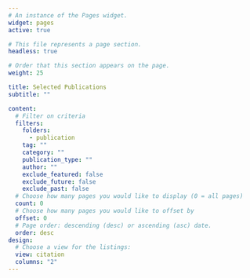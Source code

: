 ```yaml
---
# An instance of the Pages widget.
widget: pages
active: true

# This file represents a page section.
headless: true

# Order that this section appears on the page.
weight: 25

title: Selected Publications
subtitle: ""

content:
  # Filter on criteria
  filters:
    folders:
      - publication
    tag: ""
    category: ""
    publication_type: ""
    author: ""
    exclude_featured: false
    exclude_future: false
    exclude_past: false
  # Choose how many pages you would like to display (0 = all pages)
  count: 0
  # Choose how many pages you would like to offset by
  offset: 0
  # Page order: descending (desc) or ascending (asc) date.
  order: desc
design:
  # Choose a view for the listings:
  view: citation
  columns: "2"
---
```

